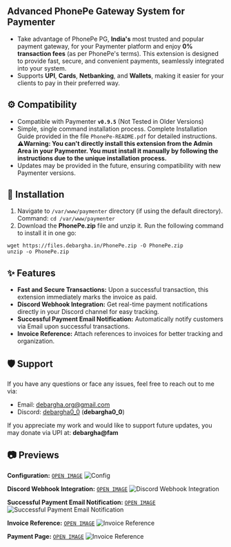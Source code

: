 ## Advanced PhonePe Gateway System for Paymenter
- Take advantage of PhonePe PG, **India's** most trusted and popular payment gateway, for your Paymenter platform and enjoy **0% transaction fees** (as per PhonePe's terms). This extension is designed to provide fast, secure, and convenient payments, seamlessly integrated into your system.
- Supports **UPI**, **Cards**, **Netbanking**, and **Wallets**, making it easier for your clients to pay in their preferred way.

## ⚙️ Compatibility
- Compatible with Paymenter **`v0.9.5`** (Not Tested in Older Versions)
- Simple, single command installation process. Complete Installation Guide provided in the file `PhonePe-README.pdf` for detailed instructions. **⚠️Warning: You can't directly install this extension from the Admin Area in your Paymenter. You must install it manually by following the instructions due to the unique installation process.**
- Updates may be provided in the future, ensuring compatibility with new Paymenter versions.

## 🧿 Installation
1. Navigate to `/var/www/paymenter` directory (if using the default directory). Command: `cd /var/www/paymenter`
2. Download the **PhonePe.zip** file and unzip it. Run the following command to install it in one go: 

```
wget https://files.debargha.in/PhonePe.zip -O PhonePe.zip
unzip -o PhonePe.zip
```


## ✨ Features
- **Fast and Secure Transactions:** Upon a successful transaction, this extension immediately marks the invoice as paid.
- **Discord Webhook Integration:** Get real-time payment notifications directly in your Discord channel for easy tracking.
- **Successful Payment Email Notification:** Automatically notify customers via Email upon successful transactions.
- **Invoice Reference:** Attach references to invoices for better tracking and organization.

## 🛡️ Support
If you have any questions or face any issues, feel free to reach out to me via:
- Email: [debargha.org@gmail.com](mailto:debargha.org@gmail.com)
- Discord: [debargha0_0](https://discord.com/users/568339466108928000) (**debargha0_0**)


If you appreciate my work and would like to support future updates, you may donate via UPI at: **debargha@fam**

## 📷 Previews
**Configuration:** [`OPEN IMAGE`](https://files.debargha.in/paymenter-extension-phonepe/config.png)
![Config](https://files.debargha.in/paymenter-extension-phonepe/config.png)

**Discord Webhook Integration:** [`OPEN IMAGE`](https://files.debargha.in/paymenter-extension-phonepe/webhook.png)
![Discord Webhook Integration](https://files.debargha.in/paymenter-extension-phonepe/webhook.png)

**Successful Payment Email Notification:** [`OPEN IMAGE`](https://files.debargha.in/paymenter-extension-phonepe/email.png)
![Successful Payment Email Notification](https://files.debargha.in/paymenter-extension-phonepe/email.png)

**Invoice Reference:** [`OPEN IMAGE`](https://files.debargha.in/paymenter-extension-phonepe/reference.png)
![Invoice Reference](https://files.debargha.in/paymenter-extension-phonepe/reference.png)

**Payment Page:** [`OPEN IMAGE`](https://files.debargha.in/paymenter-extension-phonepe/payment.png)
![Invoice Reference](https://files.debargha.in/paymenter-extension-phonepe/payment.png)
